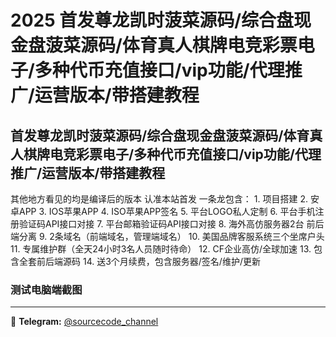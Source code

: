 # 2025 首发尊龙凯时菠菜源码/综合盘现金盘菠菜源码/体育真人棋牌电竞彩票电子/多种代币充值接口/vip功能/代理推广/运营版本/带搭建教程



## 首发尊龙凯时菠菜源码/综合盘现金盘菠菜源码/体育真人棋牌电竞彩票电子/多种代币充值接口/vip功能/代理推广/运营版本/带搭建教程

其他地方看见的均是编译后的版本 认准本站首发
一条龙包含： 1. 项目搭建 2. 安卓APP 3. IOS苹果APP 4. ISO苹果APP签名 5. 平台LOGO私人定制 6. 平台手机注册验证码API接口对接 7. 平台邮箱验证码API接口对接 8. 海外高仿服务器2台 前后端分离 9. 2条域名（前端域名，管理端域名） 10. 美国品牌客服系统三个坐席户头 11. 专属维护群（全天24小时3名人员随时待命） 12. CF企业高仿/全球加速 13. 包含全套前后端源码 14. 送3个月续费，包含服务器/签名/维护/更新


### 测试电脑端截图


---
📢 **Telegram:** [@sourcecode_channel](https://t.me/sourcecode_channel)
